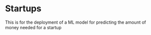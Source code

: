 # Startups
This is for the deployment of a ML model for predicting the amount of money needed for a startup
